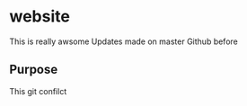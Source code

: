 # website

This is really awsome
Updates made on master Github before 

## Purpose

This git confilct
